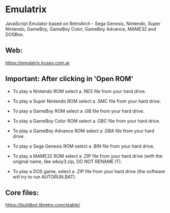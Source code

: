 # Emulatrix

JavaScript Emulator based on RetroArch - Sega Genesis, Nintendo, Super Nintendo, GameBoy, GameBoy Color, GameBoy Advance, MAME32 and DOSBox.

## Web:

https://emulatrix.lrusso.com.ar

## Important: After clicking in 'Open ROM'

- To play a Nintendo ROM select a .NES file from your hard drive.

- To play a Super Nintendo ROM select a .SMC file from your hard drive.

- To play a GameBoy ROM select a .GB file from your hard drive.

- To play a GameBoy Color ROM select a .GBC file from your hard drive.

- To play a GameBoy Advance ROM select a .GBA file from your hard drive.

- To play a Sega Genesis ROM select a .BIN file from your hard drive.

- To play a MAME32 ROM select a .ZIP file from your hard drive (with the original name, like wboy3.zip, DO NOT RENAME IT).

- To play a DOS game, select a .ZIP file from your hard drive (the software will try to run AUTORUN.BAT).

## Core files:

https://buildbot.libretro.com/stable/
